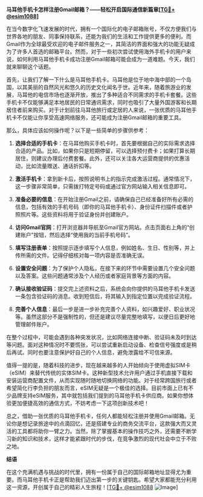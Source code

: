 **马耳他手机卡怎样注册Gmail邮箱？——轻松开启国际通信新篇章[[TG💪+ @esim1088](https://t.me/s/esim1088)]**

在当今数字化飞速发展的时代，拥有一个国际化的电子邮箱账号，不仅方便我们与世界各地的朋友、同事保持联系，还能为我们的生活和工作提供更多的便利。而Gmail作为全球最受欢迎的电子邮件服务之一，其简洁的界面和强大的功能无疑成为了许多人首选的邮箱平台。然而，对于一些初次尝试使用海外手机卡的用户来说，如何利用马耳他手机卡成功注册Gmail邮箱可能会成为一道难题。今天，我们就来聊聊这个话题。

首先，让我们了解一下什么是马耳他手机卡。马耳他是位于地中海中部的一个岛国，以其美丽的自然风光和悠久的历史文化闻名于世。近年来，随着旅游业的发展，马耳他的电信市场也逐渐开放，推出了多种适合不同需求的手机卡套餐。这些手机卡不仅能够满足本地居民的日常通讯需求，同时也吸引了大量外国游客和长期居住者前来购买。对于计划前往马耳他旅行或定居的人来说，一张优质的马耳他手机卡不仅能让你享受高速网络服务，还可能成为注册Gmail邮箱的重要工具。

那么，具体应该如何操作呢？以下是一些简单的步骤供参考：

1. **选择合适的手机卡**：在马耳他购买手机卡时，首先要根据自己的实际需求选择合适的产品。比如，如果你只是短期停留，可以选择预付费卡；如果打算长期居住，则建议办理后付费套餐。此外，还可以关注各大运营商提供的优惠活动，比如流量赠送、通话折扣等。

2. **激活手机卡**：拿到新卡后，按照说明书上的指示完成激活过程。通常情况下，这一步骤非常简单，只需拨打特定号码或通过官方网站输入相关信息即可。

3. **准备必要的信息**：在开始注册Gmail之前，请确保自己已经准备好所有必需的信息，包括有效的手机号码（即你的马耳他手机卡）、身份证件扫描件或者护照照片等。这些资料将用于验证身份并创建账户。

4. **访问Gmail官网**：打开浏览器并导航至Gmail官方网站。点击页面右上角的“创建账户”按钮，然后选择“使用我的当前手机号码”。

5. **填写注册表单**：按照提示逐步填写个人信息，例如姓名、生日、性别等，并上传所需的文件。记得仔细核对每一项内容是否准确无误。

6. **设置安全问题**：为了保护个人隐私，在接下来的环节中需要设置几个安全问题以及答案。这些问题通常涉及个人经历或者家庭背景等方面的内容。

7. **确认接收验证码**：提交完上述资料之后，系统会向你提供的马耳他手机卡发送一条包含验证码的消息。收到短信后，将其输入到指定位置以完成验证流程。

8. **完善个人信息**：最后一步是进一步补充完善个人资料，如兴趣爱好、职业状况等。虽然这部分不是强制性的，但还是建议尽量完整地填写，以便日后更好地管理邮件账户。

在整个过程中，可能会遇到各种突发状况，比如网络连接中断、验证码未及时到达等问题。面对这种情况时不要慌张，可以尝试重新启动设备、检查信号强度或是稍后再试。同时也要注意保护好自己的个人信息，避免泄露给不可信来源。

值得一提的是，随着科技的进步，现在越来越多的人开始倾向于使用虚拟SIM卡（eSIM）来替代传统的实体SIM卡。这种新型技术允许用户通过手机直接下载和安装运营商配置文件，从而实现随时随地切换网络的功能。对于经常跨国旅行或者希望简化行李负担的朋友而言，eSIM无疑是一个极佳的选择。目前市面上已有不少品牌支持eSIM服务，其中就包括我们提到的马耳他手机卡供应商。如果你想体验更加便捷高效的通信方式，不妨考虑一下这项创新技术吧！

总之，借助一张优质的马耳他手机卡，任何人都能轻松注册并使用Gmail邮箱。无论你是想记录旅途中的点滴回忆，还是搭建专业的商务交流平台，这款强大而又灵活的工具都将助你一臂之力。当然，除了掌握基本的操作技巧之外，还需要不断学习新的知识和技术，这样才能紧跟时代的步伐，在竞争激烈的现代社会中立于不败之地。

**结语**

在这个充满机遇与挑战的时代里，拥有一份属于自己的国际邮箱地址显得尤为重要。而马耳他手机卡正是帮助我们迈出第一步的关键钥匙。希望大家都能充分利用这一资源，开创属于自己的精彩人生旅程！[[TG💪+ @esim1088](https://t.me/s/esim1088) ![Image](https://i.postimg.cc/4NQfJmqS/Snipaste-2025-05-13-00-14-12.png)]